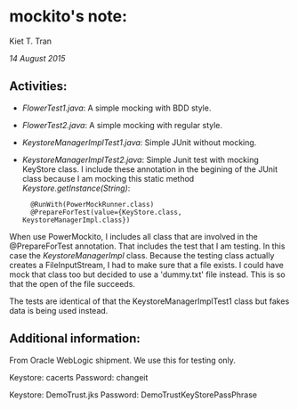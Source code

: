# mockito's note:
Kiet T. Tran

_14 August 2015_

## Activities:

- _FlowerTest1.java_: A simple mocking with BDD style.

- _FlowerTest2.java_: A simple mocking with regular style.

- _KeystoreManagerImplTest1.java_: Simple JUnit without mocking.

- _KeystoreManagerImplTest2.java_: Simple Junit test with mocking KeyStore class.
I include these annotation in the begining of the JUnit class because I am mocking this static method _Keystore.getInstance(String)_:

		@RunWith(PowerMockRunner.class)
		@PrepareForTest(value={KeyStore.class, KeystoreManagerImpl.class})

When use PowerMockito, I includes all class that are involved in the @PrepareForTest annotation. That includes the test that I am testing. In this case the _KeystoreManagerImpl_ class. Because the testing class actually creates a FileInputStream, I had to make sure that a file exists. I could have mock that class too but decided to use a 'dummy.txt' file instead. This is so that the open of the file succeeds.

The tests are identical of that the KeystoreManagerImplTest1 class but fakes data is being used instead.



## Additional information:

From Oracle WebLogic shipment. We use this for testing only.

Keystore: cacerts
Password: changeit

Keystore: DemoTrust.jks
Password: DemoTrustKeyStorePassPhrase
